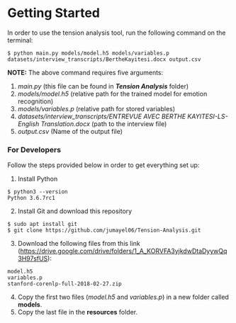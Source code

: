 # Getting Started


In order to use the tension analysis tool, run the following command on
the terminal:


```shell
$ python main.py models/model.h5 models/variables.p datasets/interview_transcripts/BertheKayitesi.docx output.csv
```

**NOTE:**
The above command requires five arguments:

1. *main.py* (this file can be found in ***Tension Analysis*** folder)
2. *models/model.h5* (relative path for the trained model for emotion recognition)
3. *models/variables.p* (relative path for stored variables)
4. *datasets/interview_transcripts/ENTREVUE AVEC BERTHE KAYITESI-LS-English Translation.docx* (path to the interview file)
5. *output.csv* (Name of the output file)


### For Developers

Follow the steps provided below in order to get everything set up:

1. Install Python
```shell
$ python3 --version
Python 3.6.7rc1
```
2. Install Git and download this repository
```shell
$ sudo apt install git
$ git clone https://github.com/jumayel06/Tension-Analysis.git
```
3. Download the following files from this link (https://drive.google.com/drive/folders/1_A_KORVFA3yjkdwDtaDyywQq3H97sfUS):
```
model.h5
variables.p
stanford-corenlp-full-2018-02-27.zip
```
4. Copy the first two files (*model.h5* and *variables.p*) in a new folder called **models**.
5. Copy the last file in the **resources** folder.